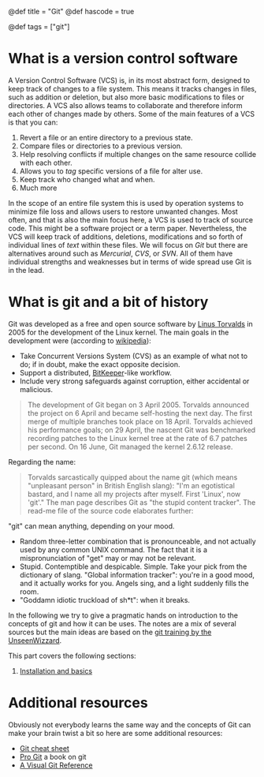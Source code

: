 @def title = "Git"
@def hascode = true

@def tags = ["git"]

# What is a version control software

A Version Control Software (VCS) is, in its most abstract form, designed to keep track of changes to a file system. 
This means it tracks changes in files, such as addition or deletion, but also more basic modifications to files or directories. 
A VCS also allows teams to collaborate and therefore inform each other of changes made by others. 
Some of the main features of a VCS is that you can: 
1. Revert a file or an entire directory to a previous state.
1. Compare files or directories to a previous version.
1. Help resolving conflicts if multiple changes on the same resource collide with each other. 
1. Allows you to _tag_ specific versions of a file for alter use.
1. Keep track who changed what and when.
1. Much more

In the scope of an entire file system this is used by operation systems to minimize file loss and allows users to restore unwanted changes. 
Most often, and that is also the main focus here, a VCS is used to track of source code. 
This might be a software project or a term paper. 
Nevertheless, the VCS will  keep track of additions, deletions, modifications and so forth of individual lines of _text_ within these files. 
We will focus on *Git* but there are alternatives around such as _Mercurial_, _CVS_, or _SVN_.
All of them have individual strengths and weaknesses but in terms of wide spread use Git is in the lead. 

# What is git and a bit of history

Git was developed as a free and open source software by [Linus Torvalds](https://en.wikipedia.org/wiki/Linus_Torvalds) in 2005 for the development of the Linux kernel. 
The main goals in the development were (according to [wikipedia](https://en.wikipedia.org/wiki/Git)):
- Take Concurrent Versions System (CVS) as an example of what not to do; if in doubt, make the exact opposite decision.
- Support a distributed, [BitKeeper](https://en.wikipedia.org/wiki/BitKeeper)-like workflow.
- Include very strong safeguards against corruption, either accidental or malicious.

> The development of Git began on 3 April 2005. Torvalds announced the project on 6 April and became self-hosting the next day. The first merge of multiple branches took place on 18 April. Torvalds achieved his performance goals; on 29 April, the nascent Git was benchmarked recording patches to the Linux kernel tree at the rate of 6.7 patches per second. On 16 June, Git managed the kernel 2.6.12 release.

Regarding the name:
> Torvalds sarcastically quipped about the name git (which means "unpleasant person" in British English slang): "I'm an egotistical bastard, and I name all my projects after myself. First 'Linux', now 'git'." The man page describes Git as "the stupid content tracker". The read-me file of the source code elaborates further:

"git" can mean anything, depending on your mood.

- Random three-letter combination that is pronounceable, and not actually used by any common UNIX command. The fact that it is a mispronunciation of "get" may or may not be relevant.
- Stupid. Contemptible and despicable. Simple. Take your pick from the dictionary of slang.
"Global information tracker": you're in a good mood, and it actually works for you. Angels sing, and a light suddenly fills the room.
- "Goddamn idiotic truckload of sh&ast;t": when it breaks.

In the following we try to give a pragmatic hands on introduction to the concepts of git and how it can be uses. 
The notes are a mix of several sources but the main ideas are based on the [git training by the UnseenWizzard](https://github.com/UnseenWizzard/git_training).


This part covers the following sections:

1. [Installation and basics](install/)



# Additional resources
Obviously not everybody learns the same way and the concepts of Git can make your brain twist a bit so here are some additional resources:
- [Git cheat sheet](https://education.github.com/git-cheat-sheet-education.pdf)
- [Pro Git](https://git-scm.com/book/en/v2) a book on git
- [A Visual Git Reference](https://marklodato.github.io/visual-git-guide/index-en.html)